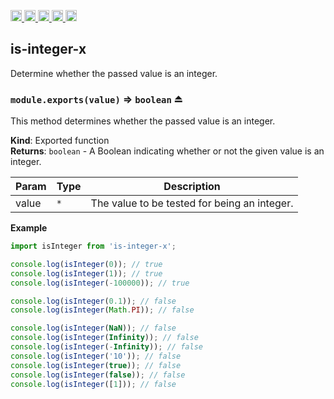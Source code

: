<a href="https://travis-ci.org/Xotic750/is-integer-x"
  title="Travis status">
<img
  src="https://travis-ci.org/Xotic750/is-integer-x.svg?branch=master"
  alt="Travis status" height="18">
</a>
<a href="https://david-dm.org/Xotic750/is-integer-x"
  title="Dependency status">
<img src="https://david-dm.org/Xotic750/is-integer-x/status.svg"
  alt="Dependency status" height="18"/>
</a>
<a
  href="https://david-dm.org/Xotic750/is-integer-x?type=dev"
  title="devDependency status">
<img src="https://david-dm.org/Xotic750/is-integer-x/dev-status.svg"
  alt="devDependency status" height="18"/>
</a>
<a href="https://badge.fury.io/js/is-integer-x"
  title="npm version">
<img src="https://badge.fury.io/js/is-integer-x.svg"
  alt="npm version" height="18">
</a>
<a href="https://www.jsdelivr.com/package/npm/is-integer-x"
  title="jsDelivr hits">
<img src="https://data.jsdelivr.com/v1/package/npm/is-integer-x/badge?style=rounded"
  alt="jsDelivr hits" height="18">
</a>

<a name="module_is-integer-x"></a>

## is-integer-x

Determine whether the passed value is an integer.

<a name="exp_module_is-integer-x--module.exports"></a>

### `module.exports(value)` ⇒ <code>boolean</code> ⏏

This method determines whether the passed value is an integer.

**Kind**: Exported function  
**Returns**: <code>boolean</code> - A Boolean indicating whether or not the given value is an integer.

| Param | Type            | Description                                  |
| ----- | --------------- | -------------------------------------------- |
| value | <code>\*</code> | The value to be tested for being an integer. |

**Example**

```js
import isInteger from 'is-integer-x';

console.log(isInteger(0)); // true
console.log(isInteger(1)); // true
console.log(isInteger(-100000)); // true

console.log(isInteger(0.1)); // false
console.log(isInteger(Math.PI)); // false

console.log(isInteger(NaN)); // false
console.log(isInteger(Infinity)); // false
console.log(isInteger(-Infinity)); // false
console.log(isInteger('10')); // false
console.log(isInteger(true)); // false
console.log(isInteger(false)); // false
console.log(isInteger([1])); // false
```
